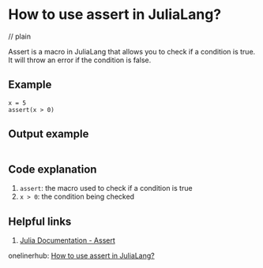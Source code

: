 # How to use assert in JuliaLang?
// plain

Assert is a macro in JuliaLang that allows you to check if a condition is true. It will throw an error if the condition is false.

## Example

```
x = 5
assert(x > 0)
```

## Output example

```

```

## Code explanation


1. `assert`: the macro used to check if a condition is true
2. `x > 0`: the condition being checked

## Helpful links

1. [Julia Documentation - Assert](https://docs.julialang.org/en/v1/base/base/#Base.assert)

onelinerhub: [How to use assert in JuliaLang?](https://onelinerhub.com/julialang/how-to-use-assert-in-julialang)